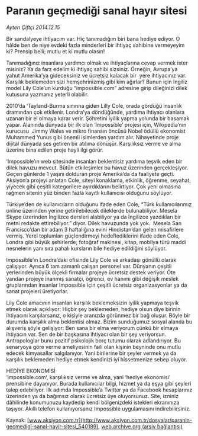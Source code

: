 # Paranın geçmediği sanal hayır sitesi

*Ayten Çiftçi 2014.12.15*

<div class="pNewsDetailMainContent" itemprop="articleBody">
 <p>
  Bir sandalyeye ihtiyacım var. Hiç tanımadığım biri bana hediye ediyor. O hâlde ben de niye evdeki fazla minderleri bir ihtiyaç sahibine vermeyeyim ki? Prensip belli; mutlu et ki mutlu olasın!
 </p>
 <p>
  Tanımadığınız insanlara yardımcı olmak ve ihtiyaçlarına cevap vermek ister misiniz? Ya da farz edelim ki ihtiyaç sahibi sizsiniz. Örneğin, Avrupa’ya yahut Amerika’ya gideceksiniz ve ücretsiz kalacak bir  yere ihtiyacınız var. Karşılık beklemeden sizi hemşehrinizmiş gibi kim ağırlar? Bunun için İngiliz model Lily Cole’un kurduğu “impossible.com” adresine girip dileğinizi dilek kutusuna yazmanız yeterli olabilir.
 </p>
 <p>
  2010’da ‘Tayland-Burma sınırına giden Lilly Cole, orada gördüğü insanlık dramından çok etkilenir. Londra’ya döndüğünde, yardıma ihtiyacı olanlara uzanan bir el olmaya karar verir. Şöhretini iyilik yapma yolunda bir basamak yapar. Alanında dünyada bir ilk olan ‘Impossible’ projesi için, Wikipedia’nın kurucusu  Jimmy Wales ve mikro finansın öncüsü Nobel ödüllü ekonomist Muhammed Yunus gibi önemli isimlerden yardım alır. Nihayetinde proje dijital dünyada ses getiren bir atılıma dönüşür. Karşılıksız verme ve alma üzerine bina edilen proje hayli ilgi görür.
 </p>
 <p>
  ‘Impossible’ın web sitesinde insanları beklentisiz yardıma teşvik eden bir dilek havuzu mevcut. Bütün etkileşimler bu havuz üzerinden gerçekleşiyor. Geçen günlerde 1 yaşını dolduran proje Amerika’da da faaliyete geçti. Aksiyon’a projeyi anlatan Cole, siteyi konaklama, etkinlik, öğrenme, seyahat, yiyecek gibi çeşitli kategorilere ayırdıklarını belirtiyor. Çok yeni olmasına rağmen sitenin yüz binden fazla kayıtlı kullanıcısı olduğunu söylüyor.
 </p>
 <p>
  Türkiye’den de kullanıcıların olduğunu ifade eden Cole, “Türk kullanıcılarımız online üzerinden yerine getirilebilecek dileklerde bulunabiliyor. Mesela Skype üzerinden İngilizce dersleri alabiliyor ya da İngilizce yazdıkları bir metni redakte ettirebiliyor.” diyor. Dilek havuzunda yok yok.  Mesela San Francisco’dan bir adam 3 haftalığına evini Hindistan’dan gelen misafirlere vermiş. Yerel toplumları güçlendirmeyi hedeflediklerini ifade eden Cole, Londra gibi büyük şehirlerde; fotoğraf makinesi, kitap, mobilya türü maddi nesnelerin yanı sıra pahalı kursların bile hediye edildiğini söylüyor.
 </p>
 <p>
  Impossible’ın Londra’daki ofisinde Lily Cole ve arkadaşı gönüllü olarak çalışıyor. Ayrıca 6 tam zamanlı çalışan personel var. Dünyanın çeşitli yerlerinden büyük ölçekli firmalar projeye ücretsiz destek veriyor. Öte yandan projeye inanmış sanatçı, öğrenci, ev hanımı gibi değişik meslek gruplarından insanlar Impossible için çeşitli ücretsiz organizasyonlar ya da sanat projeleri üretiyorlar.
 </p>
 <p>
  Lily Cole amacının insanları karşılık beklemeksizin iyilik yapmaya teşvik etmek olarak açıklıyor: Hiçbir şey beklemeden, hediye olsun diye birinin ihtiyacını karşılarsanız, o kişiyle aranızda görünmez bir bağ oluşur. Böyle bir durumda karşılık alma beklentisi olmaz. Bizim sunduğumuz sosyal alanda bu alışveriş şöyle gelişiyor: Ben sana bir elma veriyorum çünkü bir elmaya ihtiyacın var. Sen de bir başkasına ihtiyacı olan bir şey veriyorsun. Antropologlar bunu pozitif psikolojik borç tutumu olarak adlandırıyor. Bu senaryoya göre verme ameliyesinin faili olan kişinin beyninde onu mutlu edecek kimyasallar salgılanıyor. Yani birilerine bir şeyler vermek ya da karşılık beklemeden hediye etmek kendinizi iyi hissetmenize sebep oluyor.
 </p>
 <p>
  HEDİYE EKONOMİSİ
  <br>
   ‘impossible.com’, karşılıksız verme ve alma, yani ‘hediye ekonomisi’ prensibine dayanıyor. Burada kullanıcılar bilgi, hizmet ya da eşya gibi şeyleri talep edebiliyor. İlk adımda Impossible’a Twitter ya da Facebook hesaplarınız üzerinden ya da bağımsız olarak ücretsiz üye oluyorsunuz. Site, izniniz dâhilinde konumunuzu kaydedip kendi bölgenizdeki istekleri ekranınıza taşıyor. Akıllı telefon kullanıyorsanız Impossible uygulamasını indirebilirsiniz.
  </br>
 </p>
</div>


Kaynak: [www.aksiyon.com.tr](http://www.aksiyon.com.tr/dosyalar/paranin-gecmedigi-sanal-hayir-sitesi_540189), [web.archive.org (arşiv bağlantısı)](http://web.archive.org/web/20141222214458/http://www.aksiyon.com.tr/dosyalar/paranin-gecmedigi-sanal-hayir-sitesi_540189)
